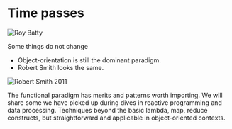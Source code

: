 # Time passes

![Roy Batty](/roy_batty.jpg)

Some things do not change

* Object-orientation is still the dominant paradigm.
* Robert Smith looks the same.

![Robert Smith 2011](/Robert-Smith-2011.jpg)

The functional paradigm has merits and patterns worth importing. We will share some we have picked up during dives in
reactive programming and data processing. Techniques beyond the basic lambda, map, reduce constructs, but
straightforward and applicable in object-oriented contexts.
